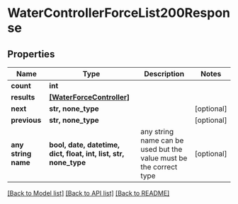 # WaterControllerForceList200Response


## Properties
Name | Type | Description | Notes
------------ | ------------- | ------------- | -------------
**count** | **int** |  | 
**results** | [**[WaterForceController]**](WaterForceController.md) |  | 
**next** | **str, none_type** |  | [optional] 
**previous** | **str, none_type** |  | [optional] 
**any string name** | **bool, date, datetime, dict, float, int, list, str, none_type** | any string name can be used but the value must be the correct type | [optional]

[[Back to Model list]](../README.md#documentation-for-models) [[Back to API list]](../README.md#documentation-for-api-endpoints) [[Back to README]](../README.md)


